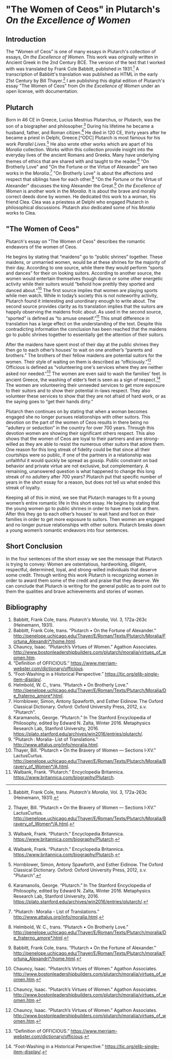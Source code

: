 # "The Women of Ceos" in Plutarch's *On the Excellence of Women*

## Introduction

The "Women of Ceos" is one of many essays in Plutarch's collection of essays, *On the Excellence of Women*. This work was originally written in Ancient Greek in the 2nd Century BCE. The version of the text that I worked with was translated by Frank Cole Babbitt, published in 1931.[^babbitt] A transcription of Babbitt's translation was published as HTML in the early 21st Century by Bill Thayer.[^Thayer] I am publishing this digital edition of Plutarch's essay "The Women of Ceos" from _On the Excellence of Women_ under an open license, with documentation.

[^babbitt]: Babbitt, Frank Cole, trans. *Plutarch's Moralia*, Vol. 3, 172a-263c (Heinemann, 1931).

[^Thayer]: Thayer, Bill. “Plutarch • On the Bravery of Women — Sections I‑XV.” LactusCurtus. http://penelope.uchicago.edu/Thayer/E/Roman/Texts/Plutarch/Moralia/Bravery_of_Women*/A.html.

## Plutarch

Born in 46 CE in Greece, Lucius Mestrius Plutarchus, or Plutarch, was the son of a biographer and philosopher.[^Britannica] During his lifetime he became a husband, father, and Roman citizen.[^Britannica] He died in 120 CE, thirty years after he became a priest in Delphi, Greece.[^ODC] Plutarch is most famous for his work *Parallel Lives*.[^OCD] He also wrote other works which are apart of his *Moralia* collection. Works within this collection provide insight into the everyday lives of the ancient Romans and Greeks. Many have underlying themes of ethics that are shared with and taught to the reader.[^Stanford] "On Brotherly Love" and "On the Fortune or the Virtue of Alexander" are two works in the *Moralia*.[^Moralia] "On Brotherly Love" is about the affections and respect that siblings have for each other.[^Brotherly] "On the Fortune or the Virtue of Alexander" discusses the king Alexander the Great.[^Alexander] *On the Excellence of Women* is another work in the *Moralia*. It is about the brave and morally correct deeds done by women. He dedicated this work to a woman, his friend Clea. Clea was a priestess at Delphi who engaged Plutarch in philosophical discussions. Plutarch also dedicated some of his *Moralia* works to Clea.

[^Britannica]: Walbank, Frank. “Plutarch.” Encyclopedia Britannica. https://www.britannica.com/biography/Plutarch.

[^OCD]: Hornblower, Simon, Antony Spawforth, and Esther Eidinow. The Oxford Classical Dictionary. Oxford: Oxford University Press, 2012, *s.v.* "Plutarch".

[^Stanford]: Karamanolis, George. “Plutarch.” In The Stanford Encyclopedia of Philosophy, edited by Edward N. Zalta, Winter 2016. Metaphysics Research Lab, Stanford University, 2016. https://plato.stanford.edu/archives/win2016/entries/plutarch/.

[^Moralia]: “Plutarch : Moralia - List of Translations.” http://www.attalus.org/info/moralia.html.

[^Brotherly]: Helmbold, W. C., trans. “Plutarch • On Brotherly Love.” http://penelope.uchicago.edu/Thayer/E/Roman/Texts/Plutarch/moralia/De_fraterno_amore*.html.

[^Alexander]: Babbitt, Frank Cole, trans. “Plutarch • On the Fortune of Alexander.” http://penelope.uchicago.edu/Thayer/E/Roman/Texts/Plutarch/moralia/Fortuna_Alexandri*/home.html.

## "The Women of Ceos"

Plutarch's essay on "The Women of Ceos" describes the romantic endeavors of the women of Ceos.

He begins by stating that “maidens” go to “public shrines” together. These maidens, or unmarried women, would be at these shrines for the majority of their day. According to one source, while there they would perform “sports and dances” for their on looking suitors. According to another source, the women would entertain themselves though dance or some other energetic activity while their suitors would “behold how prettily they sported and danced about.”[^Virtues] The first source implies that women are playing sports while men watch. While in today’s society this is not noteworthy activity, Plutarch found it interesting and unordinary enough to write about. The second source provides clarity as its translation implies that the suitors are happily observing the maidens frolic about. As used in the second source, “sported” is defined as “to amuse oneself.”[^Virtues] This small difference in translation has a large effect on the understanding of the text. Despite this contradicting information the conclusion has been reached that the maidens go to public shrines together to essentially get the attention of their suitors.

After the maidens have spent most of their day at the public shrines they then go to each other’s houses’ to wait on one another’s “parents and brothers.” The brothers of their fellow maidens are potential suitors for the women. Their style of waiting on them is described as “officiously.”[^Virtues] Officious is defined as “volunteering one's services where they are neither asked nor needed.”[^Webster] The women are even said to wash the families’ feet. In ancient Greece, the washing of elder’s feet is seen as a sign of respect.[^TJC] The women are volunteering their unneeded services to get more exposure to their suitors and to show their potential in-laws respect. They also volunteer these services to show that they are not afraid of hard work, or as the saying goes to “get their hands dirty.”  

Plutarch then continues on by stating that when a woman becomes engaged she no longer pursues relationships with other suitors. This devotion on the part of the women of Ceos results in there being no “adultery or seduction” in the country for over 700 years. Through this devotion women are showing their significant others respect. This also shows that the women of Ceos are loyal to their partners and are strong-willed as they are able to resist the numerous other suitors that adore them. One reason for this long streak of fidelity could be that since all their courtships were so public, if one of the partners in a relationship was unfaithful it would quickly be spread as gossip. Public constraint on bad behavior and private virtue are not exclusive, but complementary. A remaining, unanswered question is what happened to change this long streak of no adultery after 700 years? Plutarch put that specific number of years in the short essay for a reason, but does not tell us what ended this streak of loyalty.

Keeping all of this in mind, we see that Plutarch manages to fit a young women’s entire romantic life in this short essay. He begins by stating that the young women go to public shrines in order to have men look at them. After this they go to each other’s houses’ to wait hand and foot on their families in order to get more exposure to suitors. Then women are engaged and no longer pursue relationships with other suitors. Plutarch breaks down a young women’s romantic endeavors into four sentences.

[^Virtues]: Chauncy, Isaac. “Plutarch’s Virtues of Women.” Agathon Associates. http://www.bostonleadershipbuilders.com/plutarch/moralia/virtues_of_women.htm.

[^Webster]: “Definition of OFFICIOUS.” https://www.merriam-webster.com/dictionary/officious.

[^TJC]: “Foot-Washing in a Historical Perspective.” https://tjc.org/elib-single-item-display/.

## Short Conclusion

In the four sentences of the short essay we see the message that Plutarch is trying to convey: Women are ostentatious, hardworking, diligent, respectful, determined, loyal, and strong-willed individuals that deserve some credit. Through writing this work Plutarch is recognizing women in order to award them some of the credit and praise that they deserve. We can conclude that Plutarch is writing for the general public as to point out to them the qualities and brave achievements and stories of women.

## Bibliography

1. Babbitt, Frank Cole, trans. *Plutarch's Moralia*, Vol. 3, 172a-263c (Heinemann, 1931).
1. Babbitt, Frank Cole, trans. “Plutarch • On the Fortune of Alexander.” http://penelope.uchicago.edu/Thayer/E/Roman/Texts/Plutarch/Moralia/Fortuna_Alexandri*/home.html.
1. Chauncy, Isaac. “Plutarch’s Virtues of Women.” Agathon Associates. http://www.bostonleadershipbuilders.com/plutarch/moralia/virtues_of_women.htm.
1. “Definition of OFFICIOUS.” https://www.merriam-webster.com/dictionary/officious.
1. “Foot-Washing in a Historical Perspective.” https://tjc.org/elib-single-item-display/.
1. Helmbold, W. C., trans. “Plutarch • On Brotherly Love.” http://penelope.uchicago.edu/Thayer/E/Roman/Texts/Plutarch/Moralia/De_fraterno_amore*.html.
1. Hornblower, Simon, Antony Spawforth, and Esther Eidinow. The Oxford Classical Dictionary. Oxford: Oxford University Press, 2012, *s.v.* "Plutarch".
1. Karamanolis, George. “Plutarch.” In The Stanford Encyclopedia of Philosophy, edited by Edward N. Zalta, Winter 2016. Metaphysics Research Lab, Stanford University, 2016. https://plato.stanford.edu/archives/win2016/entries/plutarch/.
1. “Plutarch : Moralia- List of Translations.” http://www.attalus.org/info/moralia.html.
1. Thayer, Bill. “Plutarch • On the Bravery of Women — Sections I‑XV.” LactusCurtus. http://penelope.uchicago.edu/Thayer/E/Roman/Texts/Plutarch/Moralia/Bravery_of_Women*/A.html.
1. Walbank, Frank. “Plutarch.” Encyclopedia Britannica. https://www.britannica.com/biography/Plutarch.
